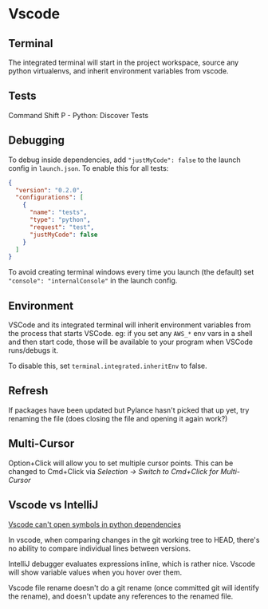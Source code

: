 # Vscode

## Terminal

The integrated terminal will start in the project workspace, source any python virtualenvs, and inherit environment variables from vscode.

## Tests

Command Shift P - Python: Discover Tests

## Debugging

To debug inside dependencies, add `"justMyCode": false` to the launch config in `launch.json`. To enable this for all tests:

```json
{
  "version": "0.2.0",
  "configurations": [
    {
      "name": "tests",
      "type": "python",
      "request": "test",
      "justMyCode": false
    }
  ]
}
```

To avoid creating terminal windows every time you launch (the default) set `"console": "internalConsole"` in the launch config.

## Environment

VSCode and its integrated terminal will inherit environment variables from the process that starts VSCode. eg: if you set any `AWS_*` env vars in a shell and then start code, those will be available to your program when VSCode runs/debugs it.

To disable this, set `terminal.integrated.inheritEnv` to false.

## Refresh

If packages have been updated but Pylance hasn't picked that up yet, try renaming the file (does closing the file and opening it again work?)

## Multi-Cursor

Option+Click will allow you to set multiple cursor points. This can be changed to Cmd+Click via _Selection -> Switch to Cmd+Click for Multi-Cursor_

## Vscode vs IntelliJ

[Vscode can't open symbols in python dependencies](https://stackoverflow.com/questions/59450270/vscode-open-symbols-in-python-dependencies)

In vscode, when comparing changes in the git working tree to HEAD, there's no ability to compare individual lines between versions.

IntelliJ debugger evaluates expressions inline, which is rather nice. Vscode will show variable values when you hover over them.

Vscode file rename doesn't do a git rename (once committed git will identify the rename), and doesn't update any references to the renamed file.
